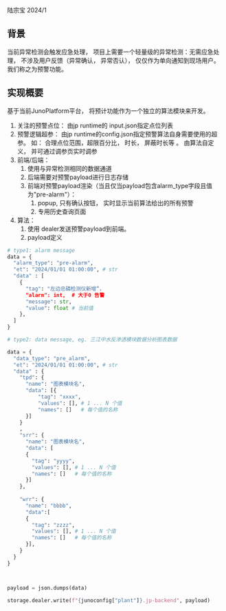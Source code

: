陆宗宝 2024/1

## 背景

当前异常检测会触发应急处理， 项目上需要一个轻量级的异常检测：无需应急处理， 不涉及用户反馈（异常确认， 异常否认）， 仅仅作为单向通知到现场用户。 我们称之为预警功能。

## 实现概要

基于当前JunoPlatform平台， 将预计功能作为一个独立的算法模块来开发。

1.  关注的预警点位： 由jp runtime的 input.json指定点位列表
2.  预警逻辑超参： 由jp runtime的config.json指定预警算法自身需要使用的超参。 如： 合理点位范围，超限百分比， 时长， 屏蔽时长等 。 由算法自定义， 并可通过调参页实时调参
3.  前端/后端：
    1.  使用与异常检测相同的数据通道
    2.  后端需要对预警payload进行日志存储
    3.  前端对预警payload渲染（当且仅当payload包含alarm\_type字段且值为&quot;pre-alarm&quot;）：
        1.  popup, 只有确认按钮， 实时显示当前算法给出的所有预警
        2.  专用历史查询页面
4.  算法：
    1.  使用 dealer发送预警payload到前端。
    2.  payload定义

```python
# type1: alarm message
data = {
  "alarm_type": "pre-alarm",
  "et": "2024/01/01 01:00:00", # str
  "data" : [
    {
      "tag": "左边总磷检测仪新增“，
      "alarm": int,  # 大于0 告警
      "message": str,
      "value": float # 当前值
    },
  ]
}

# type2: data message, eg. 三江中水反渗透模块数据分析图表数据

data = {
  "data_type": "pre_alarm",
  "et": "2024/01/01 01:00:00", # str
  "data" : {
    "tpd": {
      "name": "图表模块名",
      "data": [{
          "tag": "xxxx",
          "values": [], # 1 ... N 个值
          "names": []   # 每个值的名称
      }]
    }
    ,
    "srr": {
      "name": "图表模块名", 
      "data": [
      {
        "tag": "yyyy",
        "values": [], # 1 ... N 个值
        "names": []   # 每个值的名称
      }]
    },
    
    "wrr": {
      "name": "bbbb",
      "data":[
      {
        "tag": "zzzz",
        "values": [], # 1 ... N 个值
        "names": []   # 每个值的名称
      }],
    }
  }
}



payload = json.dumps(data)

storage.dealer.write(f"{junoconfig["plant"]}.jp-backend", payload)
```